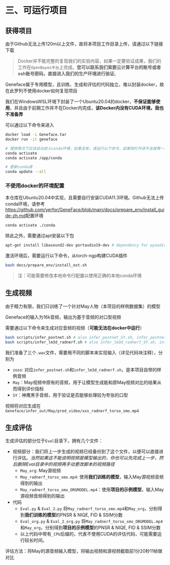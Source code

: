 # 三、可运行项目

## 获得项目

由于Github无法上传120m以上文件，故将本项目工作目录上传，请通过以下链接下载

<!-- TODO LINK -->

> Docker并不能完整的复现我们的实验内容，如果一定要验证成果，我们的工作在`OpenBayes平台`上完成。**您可以联系我们索要云计算平台的账号或者ssh账号密码，直接进入我们的生产环境进行验证**。

Geneface属于专用模型，且训练、生成和评估的代码独立，难以封装docker，故在此罗列不使用docker如何复现项目

我们在WindowsWSL环境下封装了一个Ubuntu20.04的docker，**不保证能够使用**，并且由于前期工作并不在Docker内完成，**该Docker内没有CUDA环境，我也不准备弄**

可以通过以下命令来进入

``` sh
docker load -i Geneface.tar
docker run -it geneface

# 理想情况下应该自动进入conda环境，如果没有，请运行以下命令，如果刚打开进不去就等一会
conda activate
conda activate /app/conda

# 更新conda库
conda update --all
```

### 不使用docker的环境配置

本仓库在Ubuntu20.04中实现，且需要自行安装CUDA11.3环境。Github无法上传conda环境，请参考<https://github.com/yerfor/GeneFace/blob/main/docs/prepare_env/install_guide-zh.md>配置环境

``` sh
conda activate ./conda
```

除此之外，需要通过apt安装以下包

``` sh
apt-get install libasound2-dev portaudio19-dev # dependency for pyaudio

```

激活环境后，需要运行以下命令，从torch-ngp构建CUDA插件

``` sh
bash docs/prepare_env/install_ext.sh
```

> 注：可能需要修改本地命令行配置以使用正确的本地conda环境

## 生成视频

由于精力有限，我们只训练了一个针对May人物（本项目的样例数据集）的模型

Geneface的输入为16k音频，输出为基于音频的对口型视频

需要通过以下命令来生成对应音频的视频（**可能无法在docker中运行**）

``` sh
bash scripts/infer_postnet.sh # also infer_postnet_SY.sh, infer_postnet_May.sh
bash scripts/infer_lm3d_radnerf.sh # also infer_lm3d_radnerf_SY.sh, infer_lm3d_radnerf_May.sh
```

我们准备了三个`.wav`文件，需要用不同的脚本来实现输入（详见代码块注释），分别为

- `zozo`: 对应`infer_postnet.sh`和`infer_lm3d_radnerf.sh`，是本项目自带的样例音频
- `May`：May视频中原有的音频，用于让模型生成能和原May视频对比的结果从而得到评价指标
- `SY`：神鹰黑手音频，用于验证是否能够处理较为夸张的口型

视频将对应生成在`Geneface/infer_out/May/pred_video/xxx_radnerf_torso_smo.mp4`

## 生成评估

生成评估的部分位于`Eval`目录下，拥有几个文件：

- 视频部分：我们将上一步生成的视频已经备份到了这个文件，以便可以直接进行评估。*当然如果这不能说明视频是模型输出的，你也可以先完成上一步，然后删除Eval目录中的视频再手动更改脚本的视频路径*
  - `May_org`: May源视频
  - `May_radnerf_torso_smo.mp4`: 使用**我们训练的模型**，输入May源视频音频得到的输出
  - `May_radnerf_torso_smo_ORGMODEL.mp4`：使用**项目的示例模型**，输入May源视频音频得到的输出
- 代码
  - `Eval.py` & `Eval_2.py` 将`May_radnerf_torso_smo.mp4`和`May_org`，分别得到**我们训练的模型**的PNSR & NIQE, FID & SSIM分数
  - `Eval_org.py` & `Eval_2_org.py` 将`May_radnerf_torso_smo_ORGMODEL.mp4`和`May_org`，分别得到**项目的示例模型**的PNSR & NIQE, FID & SSIM分数
  - 以上代码中带有`_CPU`后缀的，代表不使用CUDA的评估代码，可能需要运行较长时间。

评估方法：将May的源音频输入模型，将输出视频和源视频截取前1分20秒11帧做对比
